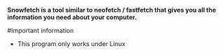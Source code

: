 **Snowfetch is a tool similar to neofetch / fastfetch that gives you all the information you need about your computer.**

#Important information 
- This program only works under Linux
